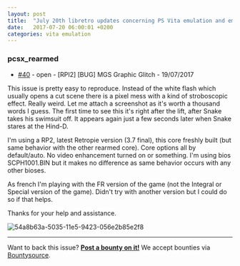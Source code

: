 ```yaml
---
layout: post
title:  "July 20th libretro updates concerning PS Vita emulation and emulators"
date:   2017-07-20 06:00:01 +0200
categories: vita emulation
---
```


### pcsx_rearmed
- [#40](https://github.com/libretro/pcsx_rearmed/issues/40) - open - [RPI2] [BUG] MGS Graphic Glitch - 19/07/2017

This issue is pretty easy to reproduce. Instead of the white flash which usually opens a cut scene there is a pixel mess with a kind of stroboscopic effect. Really weird. Let me attach a screenshot as it's worth a thousand words I guess. The first time to see this it's right after the lift, after Snake takes his swimsuit off. It appears again just a few seconds later when Snake stares at the Hind-D.

I'm using a RP2, latest Retropie version (3.7 final), this core freshly built (but same behavior with the other rearmed core). Core options all by default/auto. No video enhancement turned on or something. I'm using bios SCPH1001.BIN but it makes no difference as same behavior occurs with any other bioses.

As french I'm playing with the FR version of the game (not the Integral or Special version of the game). Didn't try with another version but I could do so if that helps.

Thanks for your help and assistance.

![54a8b63a-5035-11e5-9423-056e2b85e2f8](https://cloud.githubusercontent.com/assets/8100500/15267446/b57fb48e-19c2-11e6-839a-4c9a78600f42.png)


<bountysource-plugin>

---
Want to back this issue? **[Post a bounty on it!](https://www.bountysource.com/issues/34224772-rpi2-bug-mgs-graphic-glitch?utm_campaign=plugin&utm_content=tracker%2F441984&utm_medium=issues&utm_source=github)** We accept bounties via [Bountysource](https://www.bountysource.com/?utm_campaign=plugin&utm_content=tracker%2F441984&utm_medium=issues&utm_source=github).
</bountysource-plugin>

